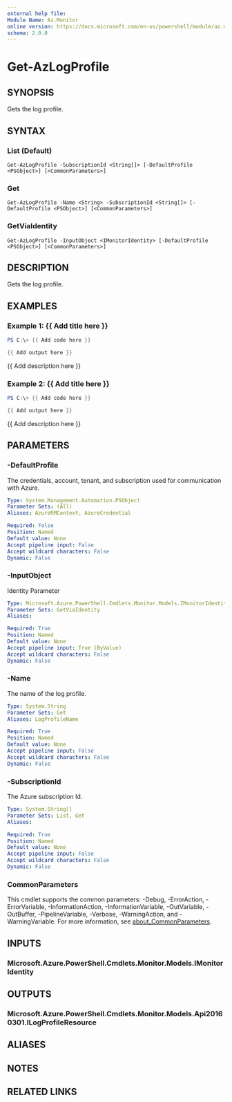 ```yaml
---
external help file:
Module Name: Az.Monitor
online version: https://docs.microsoft.com/en-us/powershell/module/az.monitor/get-azlogprofile
schema: 2.0.0
---
```


# Get-AzLogProfile

## SYNOPSIS
Gets the log profile.

## SYNTAX

### List (Default)
```
Get-AzLogProfile -SubscriptionId <String[]> [-DefaultProfile <PSObject>] [<CommonParameters>]
```

### Get
```
Get-AzLogProfile -Name <String> -SubscriptionId <String[]> [-DefaultProfile <PSObject>] [<CommonParameters>]
```

### GetViaIdentity
```
Get-AzLogProfile -InputObject <IMonitorIdentity> [-DefaultProfile <PSObject>] [<CommonParameters>]
```

## DESCRIPTION
Gets the log profile.

## EXAMPLES

### Example 1: {{ Add title here }}
```powershell
PS C:\> {{ Add code here }}

{{ Add output here }}
```

{{ Add description here }}

### Example 2: {{ Add title here }}
```powershell
PS C:\> {{ Add code here }}

{{ Add output here }}
```

{{ Add description here }}

## PARAMETERS

### -DefaultProfile
The credentials, account, tenant, and subscription used for communication with Azure.

```yaml
Type: System.Management.Automation.PSObject
Parameter Sets: (All)
Aliases: AzureRMContext, AzureCredential

Required: False
Position: Named
Default value: None
Accept pipeline input: False
Accept wildcard characters: False
Dynamic: False
```

### -InputObject
Identity Parameter

```yaml
Type: Microsoft.Azure.PowerShell.Cmdlets.Monitor.Models.IMonitorIdentity
Parameter Sets: GetViaIdentity
Aliases:

Required: True
Position: Named
Default value: None
Accept pipeline input: True (ByValue)
Accept wildcard characters: False
Dynamic: False
```

### -Name
The name of the log profile.

```yaml
Type: System.String
Parameter Sets: Get
Aliases: LogProfileName

Required: True
Position: Named
Default value: None
Accept pipeline input: False
Accept wildcard characters: False
Dynamic: False
```

### -SubscriptionId
The Azure subscription Id.

```yaml
Type: System.String[]
Parameter Sets: List, Get
Aliases:

Required: True
Position: Named
Default value: None
Accept pipeline input: False
Accept wildcard characters: False
Dynamic: False
```

### CommonParameters
This cmdlet supports the common parameters: -Debug, -ErrorAction, -ErrorVariable, -InformationAction, -InformationVariable, -OutVariable, -OutBuffer, -PipelineVariable, -Verbose, -WarningAction, and -WarningVariable. For more information, see [about_CommonParameters](http://go.microsoft.com/fwlink/?LinkID=113216).

## INPUTS

### Microsoft.Azure.PowerShell.Cmdlets.Monitor.Models.IMonitorIdentity

## OUTPUTS

### Microsoft.Azure.PowerShell.Cmdlets.Monitor.Models.Api20160301.ILogProfileResource

## ALIASES

## NOTES

## RELATED LINKS

